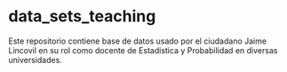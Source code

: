 # data_sets_teaching

Este repositorio contiene base de datos usado por el ciudadano Jaime Lincovil en su rol como docente de Estadistica y Probabilidad en diversas universidades.
